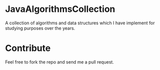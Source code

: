 # JavaAlgorithmsCollection
A collection of algorithms and data structures which I have implement for studying purposes over the years.
 
# Contribute
Feel free to fork the repo and send me a pull request. 
